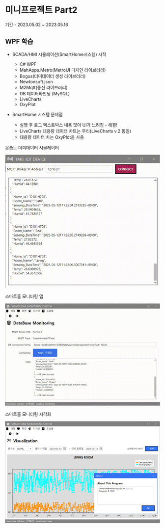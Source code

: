 # 미니프로젝트 Part2
기간 - 2023.05.02 ~ 2023.05.16

## WPF 학습
- SCADA/HMI 시뮬레이션(SmartHome시스템) 시작
	- C# WPF
	- MahApps.Metro(MetroUI 디자인 라이브러리)
	- Bogus(더미데이터 생성 라이브러리)
	- Newtonsoft.json
	- M2Mqtt(통신 라이브러리)
	- DB 데이터바인딩 (MySQL)
	- LiveCharts
	- OxyPlot

- SmartHome 시스템 문제점
	- 실행 후 로그 텍스트박스 내용 많아 UI가 느려짐 - 해결!
	- LiveCharts 대용량 데이터 차트는 무리(LiveCharts v.2 동일)
	- 대용량 데이터 차는 OxyPlot을 사용

온습도 더미데이터 시뮬레이터

<img src="https://raw.githubusercontent.com/hugoMGSung/miniprojects/main/images/smarthome_publisher.gif" width="510" />

스마트홈 모니터링 앱

<img src="https://raw.githubusercontent.com/hugoMGSung/miniprojects/main/images/smarthome_monitor1.gif" width="780" />

스마트홈 모니터링 시각화

<img src="https://raw.githubusercontent.com/hugoMGSung/miniprojects/main/images/smarthome_monitor2.png" width="780" />

	
